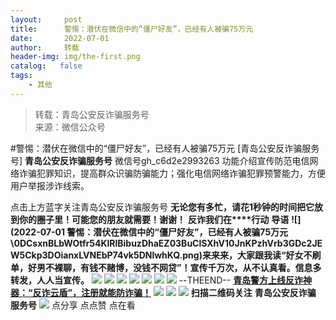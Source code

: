 ```yaml
---
layout:     post
title:      警惕：潜伏在微信中的“僵尸好友”，已经有人被骗75万元
date:       2022-07-01
author:     转载
header-img: img/the-first.png
catalog:   false
tags:
    - 其他
---
```


<blockquote><p>转载：青岛公安反诈骗服务号<br>
来源：微信公众号</p></blockquote>

#警惕：潜伏在微信中的“僵尸好友”，已经有人被骗75万元
[青岛公安反诈骗服务号]
**青岛公安反诈骗服务号**
微信号gh_c6d2e2993263
功能介绍宣传防范电信网络诈骗犯罪知识，提高群众识骗防骗能力；强化电信网络诈骗犯罪预警能力，方便用户举报涉诈线索。

点击上方蓝字关注青岛公安反诈骗服务号
**无论您有多忙，请花1秒钟的时间把它放到你的圈子里！可能您的朋友就需要！谢谢！**
**反诈我们在****行动**
**导语**
******![](2022-07-01
警惕：潜伏在微信中的“僵尸好友”，已经有人被骗75万元\\0DCsxnBLbWOtfr54KlRlBibuzDhaEZ03BuClSXhV10JnKPzhVrb3GDc2JEW5Ckp3DOianxLVNEbP74vk5DNlwhKQ.png)来来来，大家跟我读“好女不刷单，好男不裸聊，有钱不赌博，没钱不网贷”！宣传千万次，从不认真看。信息多转发，人人当宣传。******
![]({{site.baseurl}}/postimg/0DCsxnBLbWOtfr54KlRlBibuzDhaEZ03BW9ia8x53eSruK440mXN5J5d00ZmqHEKdytEiccsicicNX9ZBbhl5ZNdsnA.jpeg)
![]({{site.baseurl}}/postimg/0DCsxnBLbWOtfr54KlRlBibuzDhaEZ03BwYgU27MORXZ1uDzQZlwyz6C1dnPS5nbpmMpDUbk1zJBCHHUxg0uJicA.jpeg)
![]({{site.baseurl}}/postimg/0DCsxnBLbWOtfr54KlRlBibuzDhaEZ03BkpBBhvEmzWKfF08NM7eiaQW9r7eSJxdyDHxJI2QeL5RhIWyAOysOujg.jpeg)
![]({{site.baseurl}}/postimg/0DCsxnBLbWOtfr54KlRlBibuzDhaEZ03BfxcUwHUTwcCOdMPpS9UicEWOMibylkEY0HRHydnGWC6lCTsUGTmicibXibw.jpeg)
![]({{site.baseurl}}/postimg/0DCsxnBLbWOtfr54KlRlBibuzDhaEZ03B4oBftYZ7AyynLOWeEw2MyiadwPmWj79TBTWIiaJOxEM9aZFz0ibQ8DIdQ.jpeg)
![]({{site.baseurl}}/postimg/0DCsxnBLbWOtfr54KlRlBibuzDhaEZ03B9bZK425wL8NwtnhPZSp7FXCicKUTHFXdxDsZzw9VV5SBPxpZlmvwt9Q.jpeg)
![]({{site.baseurl}}/postimg/0DCsxnBLbWOtfr54KlRlBibuzDhaEZ03BgTynFqmEwOe9OjOCOgN1Pic65CYHia8esJkQbgjxEefHTdGLrsIRa8ow.jpeg)
\--THEEND--
**[青岛警方上线反诈神器：“反诈云盾”，注册就能防诈骗！](https://mp.weixin.qq.com/s?__biz=MzkwODIyMjQyOA==&mid=2247484570&idx=3&sn=1cfc897c984fa6908153b7a1cd767a05&scene=21#wechat_redirect)**
![]({{site.baseurl}}/postimg/SQy6GkyVO2RqnkRS1LiaCZL680hpVrBQr1W1HjqwNniaw0j7X2HqO9qNGoZBaWL9YMCRdpgk4Hlk1ncEusDUhxhw.jpeg)
![]({{site.baseurl}}/postimg/6xI4h676QXzia5naazW6wFR5ml91zib85OnAdBFSTibic8yWLuWic1rKJBicwSgnqzI9icFMSpImia2H4zZhqLVTr724UA.png)
![]({{site.baseurl}}/postimg/1GjWwxYB3dk0QR6pndF2SISfW55mAuAxDQOiaC2Geq1kE9oibrv0xIEyiazCyo7VubILLicuLicBW77qleN0GPJOTAQ.jpeg)
**扫描二维码关注**
**青岛公安反诈骗**
**服务号**
![]({{site.baseurl}}/postimg/6xI4h676QXzia5naazW6wFR5ml91zib85O2ObvfHFG7tH1qAI6iakIGohmLu4siar1ZzMiawQ7QicgfyZFjriavRic3M6Q.png)
点分享
点点赞
点在看
